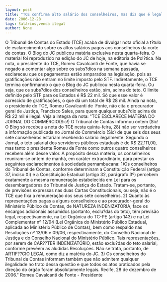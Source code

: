 ```yaml
---
layout: post
title: "TCE confirma alto salário dos conselheiros, mas diz que é legal"
date: 2006-12-28
tags: Salários,venda ilegal
author: None
---
```

O Tribunal de Contas do Estado (TCE) acaba de divulgar nota oficial a t?tulo de esclarecimento sobre os altos salários pagos aos conselheiros da corte de contas. O Blog do JC publicou matéria exclusiva nesta quarta-feira. O material foi reproduzido na edição do JC de hoje, na editoria de Pol?tica.
Na nota, o presidente do TCE, Romeu Cavalcanti de Fonte, que havia se negado a comentar algo sobre os subs?dios na semana passada, esclareceu que os pagamentos estão amparados na legislação, pois as gratificações não entram no limite imposto pelo STF.
Indiretamente, o TCE termina confirmando o que o Blog do JC publicou nesta quarta-feira. Ou seja, que os subs?dios dos conselheiros estão, sim, acima do teto. O limite definido pelo STF para os Estados é R$ 22 mil. Só que esse valor é acrescido de gratificações, o que dá um total de R$ 28 mil.
Ainda na nota, o&nbsp;presidente do TCE, Romeu Cavalcanti de&nbsp; Fonte, não cita o procurador geral de Justiça, Francisco Sales, para quem qualquer subs?dio acima de R$ 22 mil é ilegal.
Veja a integra da nota:
\"TCE ESCLARECE MATÉRIA DO JORNAL DO COMMÉRCIO(Sic!) 
O Tribunal de Contas informou ontem (Sic! O Blog só recebeu a nota do TCE nesta quinta-feira, 28) não ser verdadeira a informação publicada no Jornal do Commércio (Sic) de que seis dos seus sete conselheiros estariam recebendo salário ilegalmente.
Segundo o Jornal, o teto salarial dos servidores públicos estaduais é de R$ 22.111,00, mas tanto o presidente Romeu da Fonte como outros quatro conselheiros recebem além desse valor.
A propósito dessa matéria, os conselheiros reuniram-se ontem de manhã, em caráter extraordinário, para prestar os seguintes esclarecimentos à sociedade pernambucana:
1)Os conselheiros do Tribunal de Contas, conforme determinam a Constituição Federal (artigo 37, inciso XI) e a Constituição Estadual (artigo 32, parágrafo 3º) percebem exatamente a mesma remuneração estabelecida em Lei para os desembargadores do Tribunal de Justiça do Estado. Tratam-se, portanto, de previsões expressas nas duas Cartas Constitucionais, ou seja, não é o TCE que fixa a remuneração dos seus sete conselheiros.
2) Quanto às representações pagas a alguns conselheiros e ao procurador-geral do Ministério Público de Contas, de NATUREZA INDENIZATÓRIA, face os encargos adicionais assumidos (portanto, exclu?das do teto), têm previsão legal, respectivamente, na Lei Orgânica do TC-PE (artigo 143) e na Lei Complementar nº 12/94 (Lei Orgânica do Ministério Público Estadual, aplicada ao Ministério Público de Contas), bem como respaldo nas Resoluções nº 13/06 e 09/06, respectivamente, do Conselho Nacional de Justiça e do Conselho Nacional do Ministério Público. Tais representações, por serem de CAR??TER INDENIZATÓRIO, estão exclu?das do teto salarial, conforme prevêem as aludidas Resoluções. Não se trata, portanto, de ARTIF??CIO LEGAL como diz a matéria do JC.
3) Os conselheiros do Tribunal de Contas informam também que não admitem qualquer ilegalidade no trato dessa questão e que todos os atos praticados pela direção do órgão foram absolutamente legais. Recife, 28 de dezembro de 2006.\" 
Romeu Cavalcanti de Fonte - Presidente 